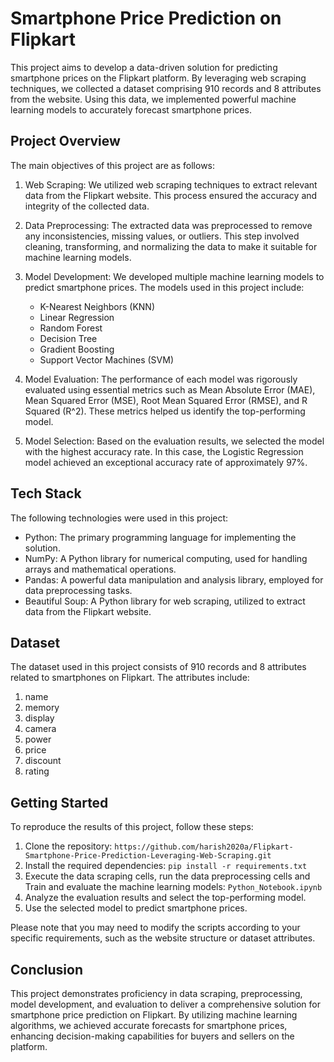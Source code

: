 # Smartphone Price Prediction on Flipkart

This project aims to develop a data-driven solution for predicting smartphone prices on the Flipkart platform. By leveraging web scraping techniques, we collected a dataset comprising 910 records and 8 attributes from the website. Using this data, we implemented powerful machine learning models to accurately forecast smartphone prices.

## Project Overview

The main objectives of this project are as follows:

1. Web Scraping: We utilized web scraping techniques to extract relevant data from the Flipkart website. This process ensured the accuracy and integrity of the collected data.

2. Data Preprocessing: The extracted data was preprocessed to remove any inconsistencies, missing values, or outliers. This step involved cleaning, transforming, and normalizing the data to make it suitable for machine learning models.

3. Model Development: We developed multiple machine learning models to predict smartphone prices. The models used in this project include:

   - K-Nearest Neighbors (KNN)
   - Linear Regression
   - Random Forest
   - Decision Tree
   - Gradient Boosting
   - Support Vector Machines (SVM)

4. Model Evaluation: The performance of each model was rigorously evaluated using essential metrics such as Mean Absolute Error (MAE), Mean Squared Error (MSE), Root Mean Squared Error (RMSE), and R Squared (R^2). These metrics helped us identify the top-performing model.

5. Model Selection: Based on the evaluation results, we selected the model with the highest accuracy rate. In this case, the Logistic Regression model achieved an exceptional accuracy rate of approximately 97%.

## Tech Stack

The following technologies were used in this project:

- Python: The primary programming language for implementing the solution.
- NumPy: A Python library for numerical computing, used for handling arrays and mathematical operations.
- Pandas: A powerful data manipulation and analysis library, employed for data preprocessing tasks.
- Beautiful Soup: A Python library for web scraping, utilized to extract data from the Flipkart website.

## Dataset

The dataset used in this project consists of 910 records and 8 attributes related to smartphones on Flipkart. The attributes include:

1. name
2. memory
3. display
4. camera
5. power
6. price
7. discount
8. rating

## Getting Started

To reproduce the results of this project, follow these steps:

1. Clone the repository: `https://github.com/harish2020a/Flipkart-Smartphone-Price-Prediction-Leveraging-Web-Scraping.git`
2. Install the required dependencies: `pip install -r requirements.txt`
3. Execute the data scraping cells, run the data preprocessing cells and Train and evaluate the machine learning models: `Python_Notebook.ipynb`
4. Analyze the evaluation results and select the top-performing model.
5. Use the selected model to predict smartphone prices.

Please note that you may need to modify the scripts according to your specific requirements, such as the website structure or dataset attributes.

## Conclusion

This project demonstrates proficiency in data scraping, preprocessing, model development, and evaluation to deliver a comprehensive solution for smartphone price prediction on Flipkart. By utilizing machine learning algorithms, we achieved accurate forecasts for smartphone prices, enhancing decision-making capabilities for buyers and sellers on the platform.
